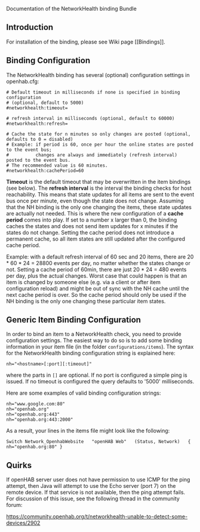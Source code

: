 Documentation of the NetworkHealth binding Bundle

## Introduction

For installation of the binding, please see Wiki page [[Bindings]].

## Binding Configuration

The NetworkHealth binding has several (optional) configuration settings in openhab.cfg:

    # Default timeout in milliseconds if none is specified in binding configuration
    # (optional, default to 5000)
    #networkhealth:timeout=

    # refresh interval in milliseconds (optional, default to 60000)
    #networkhealth:refresh=

    # Cache the state for n minutes so only changes are posted (optional, defaults to 0 = disabled)
    # Example: if period is 60, once per hour the online states are posted to the event bus;
    #          changes are always and immediately (refresh interval) posted to the event bus.
    # The recommended value is 60 minutes.
    #networkhealth:cachePeriod=60

**Timeout** is the default timeout that may be overwritten in the item bindings (see below). The **refresh interval** is the interval the binding checks for host reachability. This means that state updates for all items are sent to the event bus once per minute, even though the state does not change.
Assuming that the NH binding is the only one changing the items, these state updates are actually not needed. This is where the new configuration of a **cache period** comes into play. If set to a number x larger than 0, the binding caches the states and does not send item updates for x minutes if the states do not change. Setting the cache period does not introduce a permanent cache, so all item states are still updated after the configured cache period.

Example: with a default refresh interval of 60 sec and 20 items, there are 20 * 60 * 24 = 28800 events per day, no matter whether the states change or not.
Setting a cache period of 60min, there are just 20 * 24 = 480 events per day, plus the actual changes.
Worst case that could happen is that an item is changed by someone else (e.g. via a client or after item configuration reload) and might be out of sync with the NH cache until the next cache period is over. So the cache period should only be used if the NH binding is the only one changing these particular item states.

## Generic Item Binding Configuration

In order to bind an item to a NetworkHealth check, you need to provide configuration settings. The easiest way to do so is to add some binding information in your item file (in the folder `configurations/items`). The syntax for the NetworkHealth binding configuration string is explained here:

    nh="<hostname>[:port][:timeout]"

where the parts in `[]` are optional. If no port is configured a simple ping is issued. If no timeout is configured the query defaults to '5000' milliseconds.

Here are some examples of valid binding configuration strings:

    nh="www.google.com:80"
    nh="openhab.org"
    nh="openhab.org:443"
    nh="openhab.org:443:2000"


As a result, your lines in the items file might look like the following:

    Switch Network_OpenhabWebsite   "openHAB Web"   (Status, Network)   { nh="openhab.org:80" }

## Quirks

If openHAB server user does not have permission to use ICMP for the ping attempt, then Java will attempt to use the Echo server (port 7) on the remote device. If that service is not available, then the ping attempt fails. For discussion of this issue, see the following thread in the community forum:

https://community.openhab.org/t/networkhealth-unable-to-detect-some-devices/2902